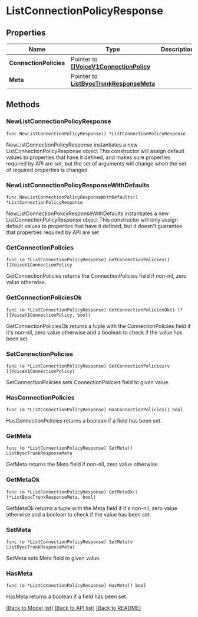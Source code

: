 # ListConnectionPolicyResponse

## Properties

Name | Type | Description
------------ | ------------- | -------------
**ConnectionPolicies** | Pointer to [**[]VoiceV1ConnectionPolicy**](VoiceV1ConnectionPolicy.md) |  | [optional] 
**Meta** | Pointer to [**ListByocTrunkResponseMeta**](ListByocTrunkResponse_meta.md) |  | [optional] 

## Methods

### NewListConnectionPolicyResponse

`func NewListConnectionPolicyResponse() *ListConnectionPolicyResponse`

NewListConnectionPolicyResponse instantiates a new ListConnectionPolicyResponse object
This constructor will assign default values to properties that have it defined,
and makes sure properties required by API are set, but the set of arguments
will change when the set of required properties is changed

### NewListConnectionPolicyResponseWithDefaults

`func NewListConnectionPolicyResponseWithDefaults() *ListConnectionPolicyResponse`

NewListConnectionPolicyResponseWithDefaults instantiates a new ListConnectionPolicyResponse object
This constructor will only assign default values to properties that have it defined,
but it doesn't guarantee that properties required by API are set

### GetConnectionPolicies

`func (o *ListConnectionPolicyResponse) GetConnectionPolicies() []VoiceV1ConnectionPolicy`

GetConnectionPolicies returns the ConnectionPolicies field if non-nil, zero value otherwise.

### GetConnectionPoliciesOk

`func (o *ListConnectionPolicyResponse) GetConnectionPoliciesOk() (*[]VoiceV1ConnectionPolicy, bool)`

GetConnectionPoliciesOk returns a tuple with the ConnectionPolicies field if it's non-nil, zero value otherwise
and a boolean to check if the value has been set.

### SetConnectionPolicies

`func (o *ListConnectionPolicyResponse) SetConnectionPolicies(v []VoiceV1ConnectionPolicy)`

SetConnectionPolicies sets ConnectionPolicies field to given value.

### HasConnectionPolicies

`func (o *ListConnectionPolicyResponse) HasConnectionPolicies() bool`

HasConnectionPolicies returns a boolean if a field has been set.

### GetMeta

`func (o *ListConnectionPolicyResponse) GetMeta() ListByocTrunkResponseMeta`

GetMeta returns the Meta field if non-nil, zero value otherwise.

### GetMetaOk

`func (o *ListConnectionPolicyResponse) GetMetaOk() (*ListByocTrunkResponseMeta, bool)`

GetMetaOk returns a tuple with the Meta field if it's non-nil, zero value otherwise
and a boolean to check if the value has been set.

### SetMeta

`func (o *ListConnectionPolicyResponse) SetMeta(v ListByocTrunkResponseMeta)`

SetMeta sets Meta field to given value.

### HasMeta

`func (o *ListConnectionPolicyResponse) HasMeta() bool`

HasMeta returns a boolean if a field has been set.


[[Back to Model list]](../README.md#documentation-for-models) [[Back to API list]](../README.md#documentation-for-api-endpoints) [[Back to README]](../README.md)


